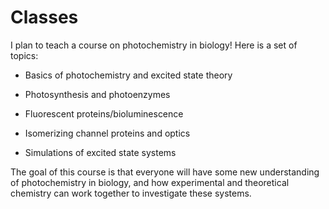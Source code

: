 # Classes

I plan to teach a course on photochemistry in biology! Here is a set of topics:

- Basics of photochemistry and excited state theory

- Photosynthesis and photoenzymes

- Fluorescent proteins/bioluminescence 

- Isomerizing channel proteins and optics

- Simulations of excited state systems



The goal of this course is that everyone will have some new understanding of photochemistry in biology, and how experimental and theoretical chemistry can work together to investigate these systems. 